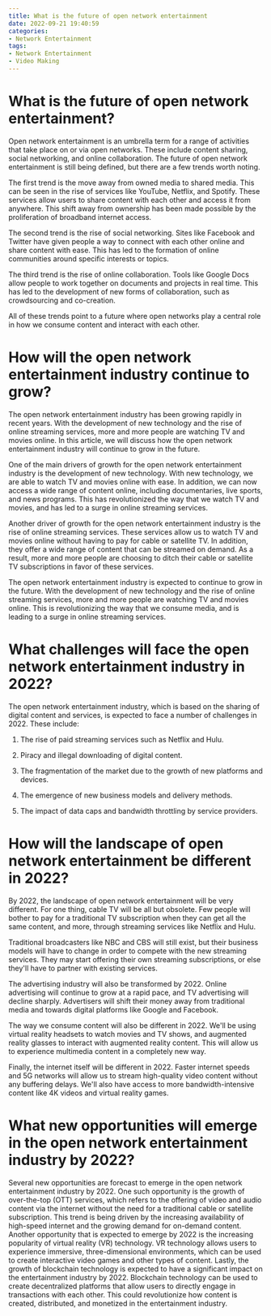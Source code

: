 ```yaml
---
title: What is the future of open network entertainment 
date: 2022-09-21 19:40:59
categories:
- Network Entertainment
tags:
- Network Entertainment
- Video Making
---
```



# What is the future of open network entertainment? 

Open network entertainment is an umbrella term for a range of activities that take place on or via open networks. These include content sharing, social networking, and online collaboration. The future of open network entertainment is still being defined, but there are a few trends worth noting. 

The first trend is the move away from owned media to shared media. This can be seen in the rise of services like YouTube, Netflix, and Spotify. These services allow users to share content with each other and access it from anywhere. This shift away from ownership has been made possible by the proliferation of broadband internet access. 

The second trend is the rise of social networking. Sites like Facebook and Twitter have given people a way to connect with each other online and share content with ease. This has led to the formation of online communities around specific interests or topics. 

The third trend is the rise of online collaboration. Tools like Google Docs allow people to work together on documents and projects in real time. This has led to the development of new forms of collaboration, such as crowdsourcing and co-creation. 

All of these trends point to a future where open networks play a central role in how we consume content and interact with each other.

# How will the open network entertainment industry continue to grow? 

The open network entertainment industry has been growing rapidly in recent years. With the development of new technology and the rise of online streaming services, more and more people are watching TV and movies online. In this article, we will discuss how the open network entertainment industry will continue to grow in the future. 

One of the main drivers of growth for the open network entertainment industry is the development of new technology. With new technology, we are able to watch TV and movies online with ease. In addition, we can now access a wide range of content online, including documentaries, live sports, and news programs. This has revolutionized the way that we watch TV and movies, and has led to a surge in online streaming services. 

Another driver of growth for the open network entertainment industry is the rise of online streaming services. These services allow us to watch TV and movies online without having to pay for cable or satellite TV. In addition, they offer a wide range of content that can be streamed on demand. As a result, more and more people are choosing to ditch their cable or satellite TV subscriptions in favor of these services. 

The open network entertainment industry is expected to continue to grow in the future. With the development of new technology and the rise of online streaming services, more and more people are watching TV and movies online. This is revolutionizing the way that we consume media, and is leading to a surge in online streaming services.

# What challenges will face the open network entertainment industry in 2022? 

The open network entertainment industry, which is based on the sharing of digital content and services, is expected to face a number of challenges in 2022. These include:

1. The rise of paid streaming services such as Netflix and Hulu.

2. Piracy and illegal downloading of digital content.

3. The fragmentation of the market due to the growth of new platforms and devices.

4. The emergence of new business models and delivery methods.

5. The impact of data caps and bandwidth throttling by service providers.

# How will the landscape of open network entertainment be different in 2022? 

By 2022, the landscape of open network entertainment will be very different. For one thing, cable TV will be all but obsolete. Few people will bother to pay for a traditional TV subscription when they can get all the same content, and more, through streaming services like Netflix and Hulu.

Traditional broadcasters like NBC and CBS will still exist, but their business models will have to change in order to compete with the new streaming services. They may start offering their own streaming subscriptions, or else they'll have to partner with existing services.

The advertising industry will also be transformed by 2022. Online advertising will continue to grow at a rapid pace, and TV advertising will decline sharply. Advertisers will shift their money away from traditional media and towards digital platforms like Google and Facebook.

The way we consume content will also be different in 2022. We'll be using virtual reality headsets to watch movies and TV shows, and augmented reality glasses to interact with augmented reality content. This will allow us to experience multimedia content in a completely new way.

Finally, the internet itself will be different in 2022. Faster internet speeds and 5G networks will allow us to stream high-quality video content without any buffering delays. We'll also have access to more bandwidth-intensive content like 4K videos and virtual reality games.

# What new opportunities will emerge in the open network entertainment industry by 2022?

Several new opportunities are forecast to emerge in the open network entertainment industry by 2022. One such opportunity is the growth of over-the-top (OTT) services, which refers to the offering of video and audio content via the internet without the need for a traditional cable or satellite subscription. This trend is being driven by the increasing availability of high-speed internet and the growing demand for on-demand content. Another opportunity that is expected to emerge by 2022 is the increasing popularity of virtual reality (VR) technology. VR technology allows users to experience immersive, three-dimensional environments, which can be used to create interactive video games and other types of content. Lastly, the growth of blockchain technology is expected to have a significant impact on the entertainment industry by 2022. Blockchain technology can be used to create decentralized platforms that allow users to directly engage in transactions with each other. This could revolutionize how content is created, distributed, and monetized in the entertainment industry.